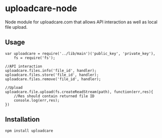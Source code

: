 uploadcare-node
===============

Node module for uploadcare.com that allows API interaction as well as local file upload.

Usage
-----------

    var uploadcare = require('../lib/main')('public_key', 'private_key'),
        fs = require('fs');

    //API interaction
    uploadcare.files.info('file_id', handler);
    uploadcare.files.store('file_id', handler);
    uploadcare.files.remove('file_id', handler);

    //Upload
    uploadcare.file.upload(fs.createReadStream(path), function(err,res){
        //Res should contain returned file ID
        console.log(err,res);
    })

Installation
-----------

    npm install uploadcare

